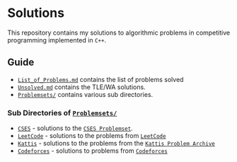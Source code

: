 # Solutions 
This repository contains my solutions to algorithmic problems in competitive programming implemented in `C++`.


## Guide
- [`List_of_Problems.md`](./List_of_Problems.md) contains the list of problems solved
- [`Unsolved.md`](./Unsolved.md) contains the TLE/WA solutions.
- [`Problemsets/`](/Problemsets/) contains various sub directories. 

### Sub Directories of [`Problemsets/`](/Problemsets/)
- [`CSES`](/Problemsets/CSES/) - solutions to the [`CSES Problemset`](https://cses.fi/problemset/).
- [`LeetCode`](/Problemsets/LeetCode/) - solutions to the problems from [`LeetCode`](https://leetcode.com/problemset/)
- [`Kattis`](/Problemsets/Kattis/) - solutions to the problems from the [`Kattis Problem Archive`](https://open.kattis.com/)
- [`Codeforces`](/Problemsets/Codeforces/) - solutions to problems from [`Codeforces`](https://codeforces.com/)
